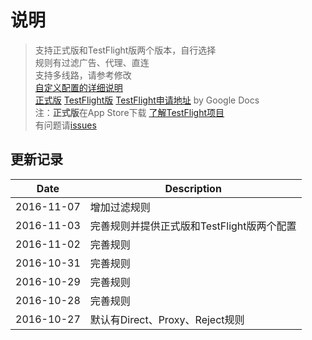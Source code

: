 # 说明

> 支持正式版和TestFlight版两个版本，自行选择  
> 规则有过滤广告、代理、直连  
> 支持多线路，请参考修改  
> [自定义配置的详细说明](https://github.com/hellowingy/wingy-announcement/blob/master/CONFIG.md)  
> [正式版](https://raw.githubusercontent.com/kimanlo/WingyConfig/master/default.conf) [TestFlight版](https://raw.githubusercontent.com/kimanlo/WingyConfig/master/tf.conf) [TestFlight申请地址](https://docs.google.com/forms/d/e/1FAIpQLSdz5GXxFneZIQv4xkAcf-kyBycQBaUsn7JtSOuSCkekKB4REg/viewform?c=0&w=1) by Google Docs  
> 注：**正式版**在App Store下载 [了解TestFlight项目](http://jingyan.baidu.com/article/63f23628276e1d0209ab3d10.html)  
> 有问题请[issues](https://github.com/kimanlo/WingyConfig/issues)

## 更新记录

| Date | Description |
| ------| -----------|
| 2016-11-07 | 增加过滤规则 |
| 2016-11-03 | 完善规则并提供正式版和TestFlight版两个配置 |
| 2016-11-02 | 完善规则 |
| 2016-10-31 | 完善规则 |
| 2016-10-29 | 完善规则 |
| 2016-10-28 | 完善规则 |
| 2016-10-27 | 默认有Direct、Proxy、Reject规则 |
